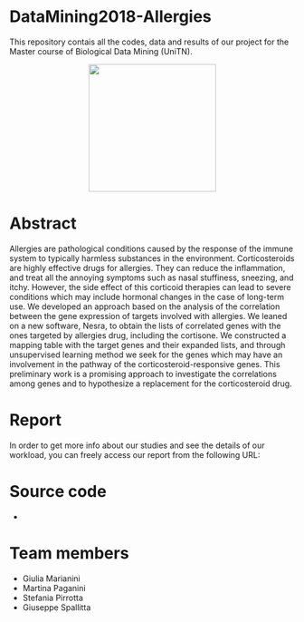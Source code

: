 # DataMining2018-Allergies
This repository contais all the codes, data and results of our project for the Master course of Biological Data Mining (UniTN).
<p align="center">
  <img width="225" height="225" src="https://upload.wikimedia.org/wikipedia/it/thumb/e/e4/Sigillo_Universit%C3%A0_di_Trento.svg/150px-Sigillo_Universit%C3%A0_di_Trento.svg.png">
</p>

# Abstract

Allergies are pathological conditions caused by the response of the immune system to typically harmless substances in the environment. Corticosteroids are highly effective drugs for allergies. They can reduce the inflammation, and treat all the annoying symptoms such as  nasal stuffiness, sneezing, and itchy. However, the side effect of this corticoid therapies can lead to severe conditions which may include hormonal changes in the case of long-term use.
We developed an approach based on the analysis of the correlation between the gene expression of targets involved with allergies. We leaned on a new software, Nesra, to obtain the lists of correlated genes with the ones targeted by allergies drug, including the cortisone. 
We constructed a mapping table with the target genes and their expanded lists, and through unsupervised learning method  we seek for the genes which may have an involvement in the pathway of the corticosteroid-responsive genes. This preliminary work is a promising approach to investigate the correlations among genes and to hypothesize a replacement for the corticosteroid drug.

# Report

In order to get more info about our studies and see the details of our workload, you can freely access our report from the following URL: 

# Source code

- 

# Team members

- Giulia Marianini
- Martina Paganini
- Stefania Pirrotta
- Giuseppe Spallitta


